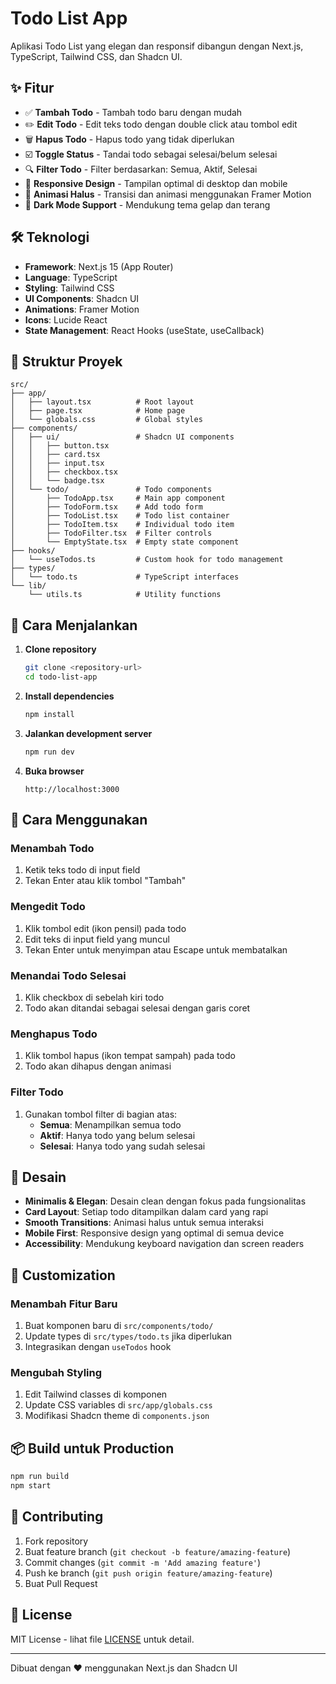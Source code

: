 # Todo List App

Aplikasi Todo List yang elegan dan responsif dibangun dengan Next.js, TypeScript, Tailwind CSS, dan Shadcn UI.

## ✨ Fitur

- ✅ **Tambah Todo** - Tambah todo baru dengan mudah
- ✏️ **Edit Todo** - Edit teks todo dengan double click atau tombol edit
- 🗑️ **Hapus Todo** - Hapus todo yang tidak diperlukan
- ☑️ **Toggle Status** - Tandai todo sebagai selesai/belum selesai
- 🔍 **Filter Todo** - Filter berdasarkan: Semua, Aktif, Selesai
- 📱 **Responsive Design** - Tampilan optimal di desktop dan mobile
- 🎨 **Animasi Halus** - Transisi dan animasi menggunakan Framer Motion
- 🌙 **Dark Mode Support** - Mendukung tema gelap dan terang

## 🛠️ Teknologi

- **Framework**: Next.js 15 (App Router)
- **Language**: TypeScript
- **Styling**: Tailwind CSS
- **UI Components**: Shadcn UI
- **Animations**: Framer Motion
- **Icons**: Lucide React
- **State Management**: React Hooks (useState, useCallback)

## 📁 Struktur Proyek

```
src/
├── app/
│   ├── layout.tsx          # Root layout
│   ├── page.tsx            # Home page
│   └── globals.css         # Global styles
├── components/
│   ├── ui/                 # Shadcn UI components
│   │   ├── button.tsx
│   │   ├── card.tsx
│   │   ├── input.tsx
│   │   ├── checkbox.tsx
│   │   └── badge.tsx
│   └── todo/               # Todo components
│       ├── TodoApp.tsx     # Main app component
│       ├── TodoForm.tsx    # Add todo form
│       ├── TodoList.tsx    # Todo list container
│       ├── TodoItem.tsx    # Individual todo item
│       ├── TodoFilter.tsx  # Filter controls
│       └── EmptyState.tsx  # Empty state component
├── hooks/
│   └── useTodos.ts         # Custom hook for todo management
├── types/
│   └── todo.ts             # TypeScript interfaces
└── lib/
    └── utils.ts            # Utility functions
```

## 🚀 Cara Menjalankan

1. **Clone repository**
   ```bash
   git clone <repository-url>
   cd todo-list-app
   ```

2. **Install dependencies**
   ```bash
   npm install
   ```

3. **Jalankan development server**
   ```bash
   npm run dev
   ```

4. **Buka browser**
   ```
   http://localhost:3000
   ```

## 📱 Cara Menggunakan

### Menambah Todo
1. Ketik teks todo di input field
2. Tekan Enter atau klik tombol "Tambah"

### Mengedit Todo
1. Klik tombol edit (ikon pensil) pada todo
2. Edit teks di input field yang muncul
3. Tekan Enter untuk menyimpan atau Escape untuk membatalkan

### Menandai Todo Selesai
1. Klik checkbox di sebelah kiri todo
2. Todo akan ditandai sebagai selesai dengan garis coret

### Menghapus Todo
1. Klik tombol hapus (ikon tempat sampah) pada todo
2. Todo akan dihapus dengan animasi

### Filter Todo
1. Gunakan tombol filter di bagian atas:
   - **Semua**: Menampilkan semua todo
   - **Aktif**: Hanya todo yang belum selesai
   - **Selesai**: Hanya todo yang sudah selesai

## 🎨 Desain

- **Minimalis & Elegan**: Desain clean dengan fokus pada fungsionalitas
- **Card Layout**: Setiap todo ditampilkan dalam card yang rapi
- **Smooth Transitions**: Animasi halus untuk semua interaksi
- **Mobile First**: Responsive design yang optimal di semua device
- **Accessibility**: Mendukung keyboard navigation dan screen readers

## 🔧 Customization

### Menambah Fitur Baru
1. Buat komponen baru di `src/components/todo/`
2. Update types di `src/types/todo.ts` jika diperlukan
3. Integrasikan dengan `useTodos` hook

### Mengubah Styling
1. Edit Tailwind classes di komponen
2. Update CSS variables di `src/app/globals.css`
3. Modifikasi Shadcn theme di `components.json`

## 📦 Build untuk Production

```bash
npm run build
npm start
```

## 🤝 Contributing

1. Fork repository
2. Buat feature branch (`git checkout -b feature/amazing-feature`)
3. Commit changes (`git commit -m 'Add amazing feature'`)
4. Push ke branch (`git push origin feature/amazing-feature`)
5. Buat Pull Request

## 📄 License

MIT License - lihat file [LICENSE](LICENSE) untuk detail.

---

Dibuat dengan ❤️ menggunakan Next.js dan Shadcn UI
